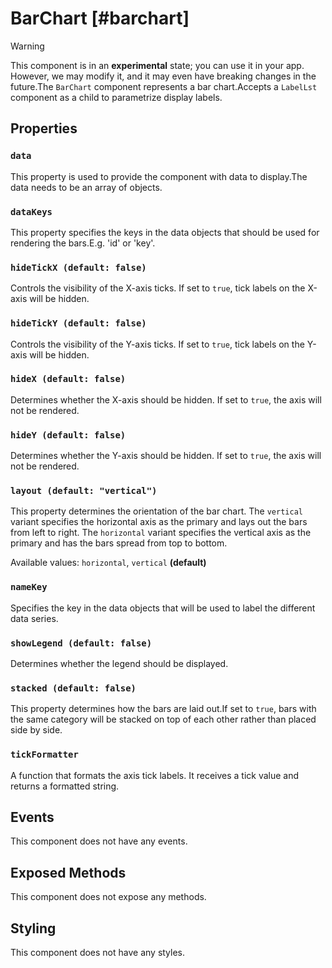 # BarChart [#barchart]

>[!WARNING]
> This component is in an **experimental** state; you can use it in your app. However, we may modify it, and it may even have breaking changes in the future.The `BarChart` component represents a bar chart.Accepts a `LabelLst` component as a child to parametrize display labels.

## Properties

### `data`

This property is used to provide the component with data to display.The data needs to be an array of objects.

### `dataKeys`

This property specifies the keys in the data objects that should be used for rendering the bars.E.g. 'id' or 'key'.

### `hideTickX (default: false)`

Controls the visibility of the X-axis ticks. If set to `true`, tick labels on the X-axis will be hidden.

### `hideTickY (default: false)`

Controls the visibility of the Y-axis ticks. If set to `true`, tick labels on the Y-axis will be hidden.

### `hideX (default: false)`

Determines whether the X-axis should be hidden. If set to `true`, the axis will not be rendered.

### `hideY (default: false)`

Determines whether the Y-axis should be hidden. If set to `true`, the axis will not be rendered.

### `layout (default: "vertical")`

This property determines the orientation of the bar chart. The `vertical` variant specifies the horizontal axis as the primary and lays out the bars from left to right. The `horizontal` variant specifies the vertical axis as the primary and has the bars spread from top to bottom.

Available values: `horizontal`, `vertical` **(default)**

### `nameKey`

Specifies the key in the data objects that will be used to label the different data series.

### `showLegend (default: false)`

Determines whether the legend should be displayed.

### `stacked (default: false)`

This property determines how the bars are laid out.If set to `true`, bars with the same category will be stacked on top of each other rather than placed side by side.

### `tickFormatter`

A function that formats the axis tick labels. It receives a tick value and returns a formatted string.

## Events

This component does not have any events.

## Exposed Methods

This component does not expose any methods.

## Styling

This component does not have any styles.
